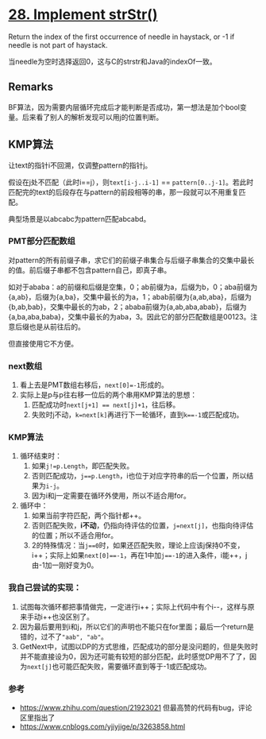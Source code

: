 # [28. Implement strStr()](https://leetcode.com/problems/implement-strstr/)

Return the index of the first occurrence of needle in haystack, or -1 if needle is not part of haystack.

当needle为空时选择返回0，这与C的strstr和Java的indexOf一致。

## Remarks

BF算法，因为需要内层循环完成后才能判断是否成功，第一想法是加个bool变量。后来看了别人的解析发现可以用j的位置判断。

## KMP算法

让text的指针i不回溯，仅调整pattern的指针j。

假设在j处不匹配（此时i==j），则`text[i-j..i-1]` == `pattern[0..j-1]`。若此时匹配完的text的后段存在与pattern的前段相等的串，那一段就可以不用重复匹配。

典型场景是以abcabc为pattern匹配abcabd。

### PMT部分匹配数组

对pattern的所有前缀子串，求它们的前缀子串集合与后缀子串集合的交集中最长的值。前后缀子串都不包含pattern自己，即真子串。

如对于ababa：a的前缀和后缀是空集，0；ab前缀为a，后缀为b，0；aba前缀为{a,ab}，后缀为{a,ba}，交集中最长的为a，1；abab前缀为{a,ab,aba}，后缀为{b,ab,bab}，交集中最长的为ab，2；ababa前缀为{a,ab,aba,abab}，后缀为{a,ba,aba,baba}，交集中最长的为aba，3。因此它的部分匹配数组是00123。注意后缀也是从前往后的。

但直接使用它不方便。

### next数组

1. 看上去是PMT数组右移后，`next[0]=-1`形成的。
2. 实际上是p与p往右移一位后的两个串用KMP算法的思想：
   1. 匹配成功时`next[j+1] == next[j]+1`，往后移。
   2. 失败时j不动，`k=next[k]`再进行下一轮循环，直到`k==-1`或匹配成功。

### KMP算法

1. 循环结束时：
   1. 如果`j!=p.Length`，即匹配失败。
   2. 否则匹配成功，`j==p.Length`，i也位于对应字符串的后一个位置，所以结果为`i-j`。
   3. 因为i和j一定需要在循环外使用，所以不适合用for。
2. 循环中：
   1. 如果当前字符匹配，两个指针都++。
   2. 否则匹配失败，**i不动**，仍指向待评估的位置，`j=next[j]`，也指向待评估的位置；所以不适合用for。
   3. 2的特殊情况：当`j==0`时，如果还匹配失败，理论上应该j保持0不变，i++；实际上如果`next[0]==-1`，再在1中加`j==-1`的进入条件，i能++，j由-1加一刚好变为0。

### 我自己尝试的实现：

1. 试图每次循环都把事情做完，一定进行i++；实际上代码中有个i--，这样与原来手动i++也没区别了。
2. 因为最后要用到i和j，所以它们的声明也不能只在for里面；最后一个return是错的，过不了`"aab", "ab"`。
3. GetNext中，试图以DP的方式思维，匹配成功的部分是没问题的，但是失败时并不能直接设为0，因为还可能有较短的部分匹配，此时感觉DP用不了了，因为`next[j]`也可能匹配失败，需要循环直到等于-1或匹配成功。

### 参考

* https://www.zhihu.com/question/21923021 但最高赞的代码有bug，评论区里指出了
* https://www.cnblogs.com/yjiyjige/p/3263858.html
